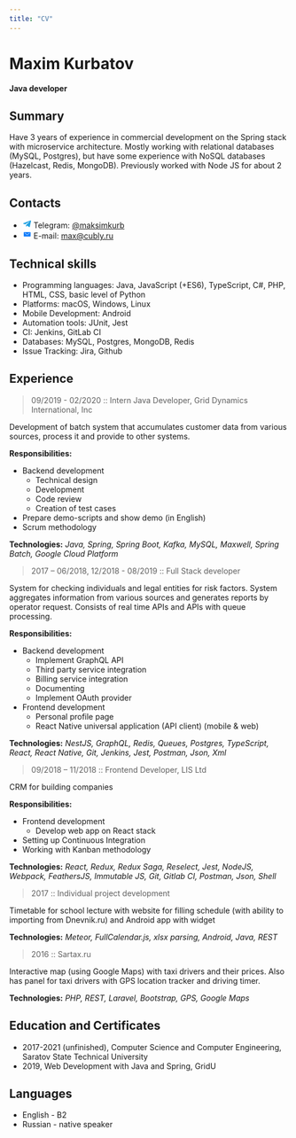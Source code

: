 ```yaml
---
title: "CV"
---
```


# Maxim Kurbatov
**Java developer**

## Summary
Have 3 years of experience in commercial development on the Spring stack with microservice architecture. Mostly working with relational databases (MySQL, Postgres), but have some experience with NoSQL databases (Hazelcast, Redis, MongoDB). Previously worked with Node JS for about 2 years.

## Contacts
* <img src="/img/telegram.png" alt="telegram logo" class="inline"> Telegram: [@maksimkurb](https://t.me/maksimkurb)
* <img src="/img/email.png" alt="email icon" class="inline"> E-mail: [max@cubly.ru](mailto:max@cubly.ru)

## Technical skills
* Programming languages: Java, JavaScript (+ES6), TypeScript, C#, PHP, HTML, CSS, basic level of Python
* Platforms: macOS, Windows, Linux
* Mobile Development: Android
* Automation tools: JUnit, Jest
* CI: Jenkins, GitLab CI
* Databases: MySQL, Postgres, MongoDB, Redis
* Issue Tracking: Jira, Github

## Experience

<!-- =================== -->
> 09/2019 - 02/2020 :: Intern Java Developer, Grid Dynamics International, Inc

Development of batch system that accumulates customer data from various sources, process it and provide to other systems.

**Responsibilities:**
* Backend development
  * Technical design
  * Development
  * Code review
  * Creation of test cases
* Prepare demo-scripts and show demo (in English)
* Scrum methodology

**Technologies:**
*Java, Spring, Spring Boot, Kafka, MySQL, Maxwell, Spring Batch, Google Cloud Platform*

<!-- =================== -->
> 2017 – 06/2018, 12/2018 - 08/2019 :: Full Stack developer

System for checking individuals and legal entities for risk factors. System aggregates information from various sources and generates reports by operator request. Consists of real time APIs and APIs with queue processing.

**Responsibilities:**
* Backend development
  * Implement GraphQL API
  * Third party service integration
  * Billing service integration
  * Documenting
  * Implement OAuth provider
* Frontend development
  * Personal profile page
  * React Native universal application (API client) (mobile & web)

**Technologies:**
*NestJS, GraphQL, Redis, Queues, Postgres, TypeScript, React, React Native, Git, Jenkins, Jest, Postman, Json, Xml*


<!-- =================== -->
> 09/2018 – 11/2018 :: Frontend Developer, LIS Ltd

CRM for building companies

**Responsibilities:**
* Frontend development
  * Develop web app on React stack
* Setting up Continuous Integration
* Working with Kanban methodology

**Technologies:**
*React, Redux, Redux Saga, Reselect, Jest, NodeJS, Webpack, FeathersJS, Immutable JS, Git, Gitlab CI, Postman, Json, Shell*


<!-- =================== -->
> 2017 :: Individual project development

Timetable for school lecture with website for filling schedule (with ability to importing from Dnevnik.ru) and Android app with widget

**Technologies:**
*Meteor, FullCalendar.js, xlsx parsing, Android, Java, REST*


<!-- =================== -->
> 2016 :: Sartax.ru

Interactive map (using Google Maps) with taxi drivers and their prices. Also has panel for taxi drivers with GPS location tracker and driving timer.

**Technologies:**
*PHP, REST, Laravel, Bootstrap, GPS, Google Maps*


## Education and Certificates
* 2017-2021 (unfinished), Computer Science and Computer Engineering, Saratov State Technical University
* 2019, Web Development with Java and Spring, GridU

## Languages
* English - B2
* Russian - native speaker
